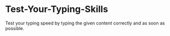 # Test-Your-Typing-Skills
Test your typing speed by typing the given content correctly and as soon as possible.
